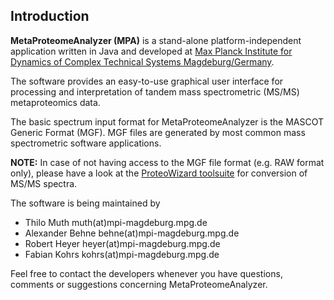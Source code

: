 ## Introduction ##
**MetaProteomeAnalyzer (MPA)** is a stand-alone platform-independent application written in Java and developed at [Max Planck Institute for Dynamics of Complex Technical Systems Magdeburg/Germany](http://www.mpi-magdeburg.mpg.de).

The software provides an easy-to-use graphical user interface for processing and interpretation of tandem mass spectrometric (MS/MS) metaproteomics data.

The basic spectrum input format for MetaProteomeAnalyzer is the MASCOT Generic Format (MGF). MGF files are generated by most common mass spectrometric software applications.

**NOTE:** In case of not having access to the MGF file format (e.g. RAW format only), please have a look at the [ProteoWizard toolsuite](http://proteowizard.sourceforge.net) for conversion of MS/MS spectra.

The software is being maintained by
  * Thilo Muth	muth(at)mpi-magdeburg.mpg.de
  * Alexander Behne behne(at)mpi-magdeburg.mpg.de
  * Robert Heyer heyer(at)mpi-magdeburg.mpg.de
  * Fabian Kohrs kohrs(at)mpi-magdeburg.mpg.de

Feel free to contact the developers whenever you have questions, comments or suggestions concerning MetaProteomeAnalyzer.